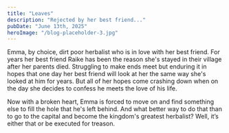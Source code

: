 ```yaml
---
title: "Leaves"
description: "Rejected by her best friend..."
pubDate: "June 13th, 2025"
heroImage: "/blog-placeholder-3.jpg"
---
```


Emma, by choice, dirt poor herbalist who is in love with her best friend.
For years her best friend Raike has been the reason she's stayed in their village after her parents died. Struggling to make ends meet but enduring it in hopes that one day her best friend will look at her the same way she's looked at him for years. But all of her hopes come crashing down when on the day she decides to confess he meets the love of his life.

Now with a broken heart, Emma is forced to move on and find something else to fill the hole that he's left behind. And what better way to do that than to go to the capital and become the kingdom's greatest herbalist? Well, it’s either that or be executed for treason.




